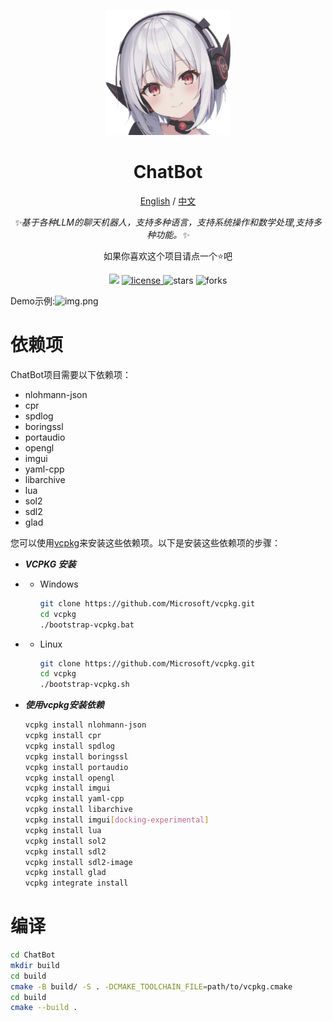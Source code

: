 <p align="center">
    <img src="https://github.com/NGLSG/ChatBot/raw/main/img/self.png" width="200" height="200" alt="ChatBot">
</p>

<div align="center">

# ChatBot

[English](READEME_EN.md) / [中文](README.md)

_✨基于各种LLM的聊天机器人，支持多种语言，支持系统操作和数学处理,支持多种功能。✨_

如果你喜欢这个项目请点一个⭐吧

</div>


<p align="center">
  <img src="https://img.shields.io/badge/Author-Ge%E6%B1%81%E8%8F%8C-yellow">
  <a href="https://raw.githubusercontent.com/NGLSG/ChatBot/main/LICENSE">
    <img src="https://img.shields.io/github/license/NGLSG/ChatBot" alt="license">
  </a>
  <img src="https://img.shields.io/github/stars/NGLSG/ChatBot.svg" alt="stars">
  <img src="https://img.shields.io/github/forks/NGLSG/ChatBot.svg" alt="forks">
</p>

Demo示例:![img.png](img.png)

# 依赖项

ChatBot项目需要以下依赖项：

* nlohmann-json
* cpr
* spdlog
* boringssl
* portaudio
* opengl
* imgui
* yaml-cpp
* libarchive
* lua
* sol2
* sdl2
* glad

您可以使用[vcpkg](https://github.com/microsoft/vcpkg)来安装这些依赖项。以下是安装这些依赖项的步骤：

* _**VCPKG 安装**_
*
    * Windows

       ```bash
      git clone https://github.com/Microsoft/vcpkg.git
      cd vcpkg
      ./bootstrap-vcpkg.bat

      ```  

*
    * Linux

       ```bash
      git clone https://github.com/Microsoft/vcpkg.git
      cd vcpkg
      ./bootstrap-vcpkg.sh
      ```  
* **_使用vcpkg安装依赖_**
    ```bash
    vcpkg install nlohmann-json
    vcpkg install cpr
    vcpkg install spdlog
    vcpkg install boringssl
    vcpkg install portaudio
    vcpkg install opengl
    vcpkg install imgui
    vcpkg install yaml-cpp
    vcpkg install libarchive
    vcpkg install imgui[docking-experimental]
    vcpkg install lua
    vcpkg install sol2
    vcpkg install sdl2
    vcpkg install sdl2-image
    vcpkg install glad
    vcpkg integrate install
    
     ```

# 编译

```bash
cd ChatBot
mkdir build
cd build
cmake -B build/ -S . -DCMAKE_TOOLCHAIN_FILE=path/to/vcpkg.cmake
cd build
cmake --build .
```
